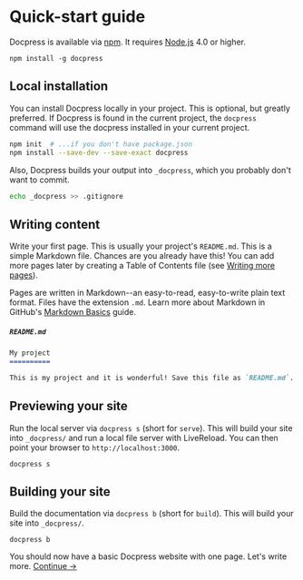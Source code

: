 # Quick-start guide

Docpress is available via [npm](https://www.npmjs.com/package/docpress). It requires [Node.js] 4.0 or higher.

```
npm install -g docpress
```

## Local installation

You can install Docpress locally in your project. This is optional, but greatly preferred. If Docpress is found in the current project, the `docpress` command will use the docpress installed in your current project.

```sh
npm init  # ...if you don't have package.json
npm install --save-dev --save-exact docpress
```

Also, Docpress builds your output into `_docpress`, which you probably don't want to commit.

```sh
echo _docpress >> .gitignore
```

## Writing content

Write your first page. This is usually your project's `README.md`. This is a simple Markdown file. Chances are you already have this! You can add more pages later by creating a Table of Contents file (see [Writing more pages](more-pages.md)).

Pages are written in Markdown--an easy-to-read, easy-to-write plain text format. Files have the extension `.md`. Learn more about Markdown in GitHub's [Markdown Basics] guide.

[Markdown basics]: https://help.github.com/articles/markdown-basics/

##### `README.md`
<!-- {.file-heading} -->

```md
My project
==========

This is my project and it is wonderful! Save this file as `README.md`.
```

## Previewing your site

Run the local server via `docpress s` (short for `serve`). This will build your site into `_docpress/` and run a local file server with LiveReload. You can then point your browser to `http://localhost:3000`.

```
docpress s
```

## Building your site

Build the documentation via `docpress b` (short for `build`). This will build your site into `_docpress/`.

```
docpress b
```

[Node.js]: http://nodejs.org/

You should now have a basic Docpress website with one page. Let's write more.
[Continue →](more-pages.md)

<!--{p:.pull-box}-->
